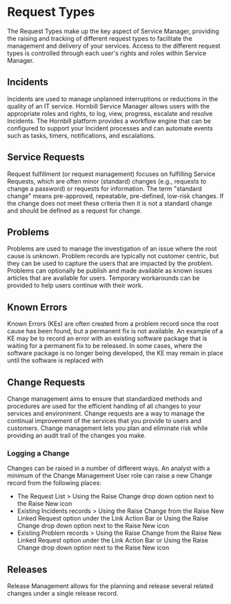 # Request Types
The Request Types make up the key aspect of Service Manager, providing the raising and tracking of different request types to facilitate the management and delivery of your services. Access to the different request types is controlled through each user's rights and roles within Service Manager.

## Incidents
Incidents are used to manage unplanned interruptions or reductions in the quality of an IT service. Hornbill Service Manager allows users with the appropriate roles and rights, to log, view, progress, escalate and resolve Incidents. The Hornbill platform provides a workflow engine that can be configured to support your Incident processes and can automate events such as tasks, timers, notifications, and escalations.

## Service Requests
Request fulfillment (or request management) focuses on fulfilling Service Requests, which are often minor (standard) changes (e.g., requests to change a password) or requests for information. The term "standard change" means pre-approved, repeatable, pre-defined, low-risk changes. If the change does not meet these criteria then it is not a standard change and should be defined as a request for change.

## Problems
Problems are used to manage the investigation of an issue where the root cause is unknown.  Problem records are typically not customer centric, but they can be used to capture the users that are impacted by the problem.  Problems can optionally be publish and made available as known issues articles that are available for users.  Temporary workarounds can be provided to help users continue with their work.

## Known Errors
Known Errors (KEs) are often created from a problem record once the root cause has been found, but a permanent fix is not available. An example of a KE may be to record an error with an existing software package that is waiting for a permanent fix to be released.  In some cases, where the software package is no longer being developed, the KE may remain in place until the software is replaced with  

## Change Requests
Change management aims to ensure that standardized methods and procedures are used for the efficient handling of all changes to your services and environment. Change requests are a way to manage the continual improvement of the services that you provide to users and customers.  Change management lets you plan and eliminate risk while providing an audit trail of the changes you make.

### Logging a Change
Changes can be raised in a number of different ways.
An analyst with a minimum of the Change Management User role can raise a new Change record from the following places:
* The Request List > Using the Raise Change drop down option next to the Raise New icon
* Existing Incidents records > Using the Raise Change from the Raise New Linked Request option under the Link Action Bar or Using the Raise Change drop down option next to the Raise New icon
* Existing Problem records > Using the Raise Change from the Raise New Linked Request option under the Link Action Bar or Using the Raise Change drop down option next to the Raise New icon

## Releases
Release Management allows for the planning and release several related changes under a single release record.